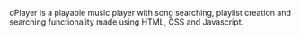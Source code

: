 dPlayer is a playable music player with song searching, playlist creation and searching functionality made using HTML, CSS and Javascript.
